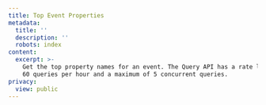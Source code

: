 ```yaml
---
title: Top Event Properties
metadata:
  title: ''
  description: ''
  robots: index
content:
  excerpt: >-
    Get the top property names for an event. The Query API has a rate limit of
    60 queries per hour and a maximum of 5 concurrent queries.
privacy:
  view: public
---
```


